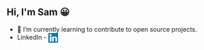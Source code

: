 ## Hi, I'm Sam 😀

<!--
**sam-v-jose/sam-v-jose** is a ✨ _special_ ✨ repository because its `README.md` (this file) appears on your GitHub profile.

Here are some ideas to get you started: -->

<!--
- 🔭 I’m currently working on ... 
-->
- 🌱 I’m currently learning to contribute to open source projects.
- LinkedIn - <a href="https://www.linkedin.com/in/sam-v-jose/" target="_blank" rel="noopener noreferrer"><img width="22" height="22" border="0" align="center"  src="linkedin.png"/></a>
<!--
- 👯 I’m looking to collaborate on ...
- 🤔 I’m looking for help with ...
- 💬 Ask me about ...
- 📫 How to reach me: ...
- 😄 Pronouns: ...
- ⚡ Fun fact: ... 
-->
